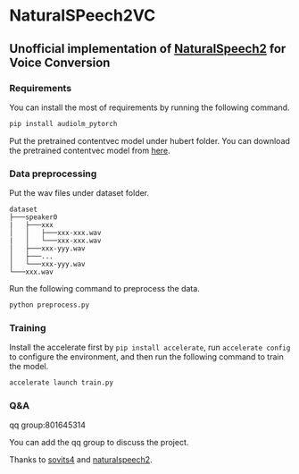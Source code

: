 
# NaturalSPeech2VC

## Unofficial implementation of <a href="https://arxiv.org/pdf/2304.09116.pdf">NaturalSpeech2</a> for Voice Conversion

### Requirements
You can install the most of requirements by running the following command.
```python
pip install audiolm_pytorch
```
Put the pretrained contentvec model under hubert folder.
You can download the pretrained contentvec model from <a href="https://ibm.box.com/s/z1wgl1stco8ffooyatzdwsqn2psd9lrr">here</a>.

### Data preprocessing
Put the wav files under dataset folder.
```
dataset
├───speaker0
|   ├───xxx
│   │   ├───xxx-xxx.wav
|   │   └───xxx-xxx.wav
│   ├───xxx-yyy.wav
│   ├───...
│   └───xxx-yyy.wav
└───xxx.wav
```
Run the following command to preprocess the data.
```python
python preprocess.py
```

### Training

Install the accelerate first by `pip install accelerate`, run `accelerate config` to configure the environment, and then run the following command to train the model.

```python
accelerate launch train.py
```

### Q&A

qq group:801645314

You can add the qq group to discuss the project.

Thanks to <a href="https://github.com/svc-develop-team/so-vits-svc/">sovits4</a> and <a href="https://github.com/lucidrains/naturalspeech2-pytorch/">naturalspeech2</a>.
